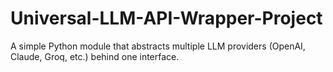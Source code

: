 # Universal-LLM-API-Wrapper-Project
A simple Python module that abstracts multiple LLM providers (OpenAI, Claude, Groq, etc.) behind one interface.
